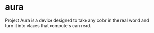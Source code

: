 # aura
Project Aura is a device designed to take any color in the real world and turn it into vlaues that computers can read.
